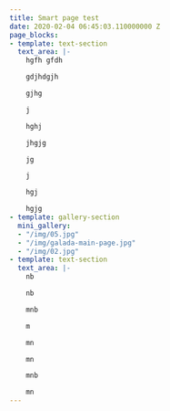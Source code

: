 ```yaml
---
title: Smart page test
date: 2020-02-04 06:45:03.110000000 Z
page_blocks:
- template: text-section
  text_area: |-
    hgfh gfdh

    gdjhdgjh

    gjhg

    j

    hghj

    jhgjg

    jg

    j

    hgj

    hgjg
- template: gallery-section
  mini_gallery:
  - "/img/05.jpg"
  - "/img/galada-main-page.jpg"
  - "/img/02.jpg"
- template: text-section
  text_area: |-
    nb

    nb

    mnb

    m

    mn

    mn

    mnb

    mn
---
```


